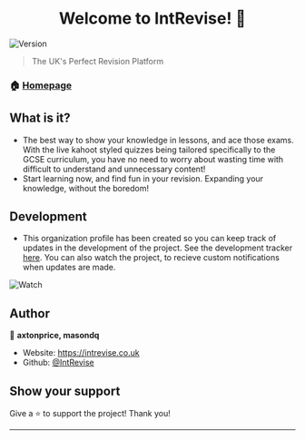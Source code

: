 <h1 align="center">Welcome to IntRevise! 👋</h1>
<p>
  <img alt="Version" src="https://img.shields.io/badge/version-v1.0.8-blue.svg?cacheSeconds=2592000" />
</p>

> The UK's Perfect Revision Platform

### 🏠 [Homepage](https://intrevise.co.uk)

## What is it?

* The best way to show your knowledge in lessons, and ace those exams. With the live kahoot styled quizzes being tailored specifically to the GCSE curriculum, you have no need to worry about wasting time with difficult to understand and unnecessary content!
* Start learning now, and find fun in your revision. Expanding your knowledge, without the boredom!

## Development

* This organization profile has been created so you can keep track of updates in the development of the project. See the development tracker [here](https://github.com/intrevise/development-tracker). You can also watch the project, to recieve custom notifications when updates are made.

<img src="https://cdn.axtonprice.com/img/HgcTKbVkD.png" alt="Watch">

## Author

👤 **axtonprice, masondq**

* Website: https://intrevise.co.uk
* Github: [@IntRevise](https://github.com/IntRevise)

## Show your support

Give a ⭐️ to support the project! Thank you!

***
